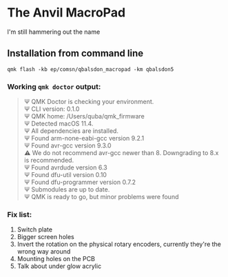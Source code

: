 # The Anvil MacroPad

I'm still hammering out the name

## Installation from command line

`qmk flash -kb ep/comsn/qbalsdon_macropad -km qbalsdon5`

### Working `qmk doctor` output:

> Ψ QMK Doctor is checking your environment.<br/>
> Ψ CLI version: 0.1.0<br/>
> Ψ QMK home: /Users/quba/qmk_firmware<br/>
> Ψ Detected macOS 11.4.<br/>
> Ψ All dependencies are installed.<br/>
> Ψ Found arm-none-eabi-gcc version 9.2.1<br/>
> Ψ Found avr-gcc version 9.3.0<br/>
> ⚠ We do not recommend avr-gcc newer than 8. Downgrading to 8.x is recommended.<br/>
> Ψ Found avrdude version 6.3<br/>
> Ψ Found dfu-util version 0.10<br/>
> Ψ Found dfu-programmer version 0.7.2<br/>
> Ψ Submodules are up to date.<br/>
> Ψ QMK is ready to go, but minor problems were found


### Fix list:

1. Switch plate
1. Bigger screen holes
1. Invert the rotation on the physical rotary encoders, currently they're the wrong way around
1. Mounting holes on the PCB
1. Talk about under glow acrylic
